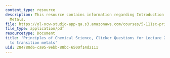 ```yaml
---
content_type: resource
description: This resource contains information regarding Introduction to Transition
  Metals.
file: https://ol-ocw-studio-app-qa.s3.amazonaws.com/courses/5-111sc-principles-of-chemical-science-fall-2014/284780d6ca959ebb88bc6500f14d2111_MIT5_111F14_Lec27Clkr.pdf
file_type: application/pdf
resourcetype: Document
title: 'Principles of Chemical Science, Clicker Questions for Lecture 27: Introduction
  to transition metals'
uid: 284780d6-ca95-9ebb-88bc-6500f14d2111
---
```

